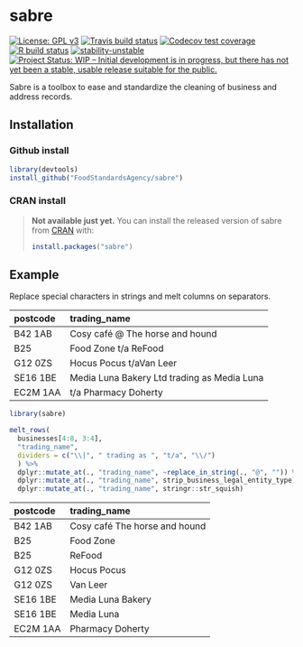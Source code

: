 
# sabre

<!-- badges: start -->
[![License: GPL v3](https://img.shields.io/badge/License-GPLv3-blue.svg)](https://www.gnu.org/licenses/gpl-3.0)
[![Travis build status](https://travis-ci.org/FoodStandardsAgency/sabre.svg?branch=main)](https://travis-ci.org/github/FoodStandardsAgency/sabre)
[![Codecov test coverage](https://codecov.io/gh/FoodStandardsAgency/sabre/branch/main/graph/badge.svg)](https://codecov.io/gh/FoodStandardsAgency/sabre?branch=master)
[![R build status](https://github.com/xavier-gilbert/sabre/workflows/R-CMD-check/badge.svg)](https://github.com/xavier-gilbert/sabre/actions)
[![stability-unstable](https://img.shields.io/badge/stability-unstable-yellow.svg)](https://github.com/emersion/stability-badges#unstable)
[![Project Status: WIP – Initial development is in progress, but there has not yet been a stable, usable release suitable for the public.](https://www.repostatus.org/badges/latest/wip.svg)](https://www.repostatus.org/#wip)
<!-- badges: end -->

Sabre is a toolbox to ease and standardize the cleaning of business and address records.  


## Installation

### Github install

```r
library(devtools)
install_github("FoodStandardsAgency/sabre")
```

### CRAN install

> **Not available just yet.**
> You can install the released version of sabre from [CRAN](https://CRAN.R-project.org) with:
> ``` r
> install.packages("sabre")
> ```

## Example

Replace special characters in strings and melt columns on separators.

|postcode |trading_name                                |
|:--------|:-------------------------------------------|
|B42 1AB  |Cosy café @ The horse and hound             |
|B25      |Food Zone t/a ReFood                        |
|G12 0ZS  |Hocus Pocus t/aVan Leer                     |
|SE16 1BE |Media Luna Bakery Ltd trading as Media Luna |
|EC2M 1AA |t/a Pharmacy Doherty                        |

``` r
library(sabre)

melt_rows(
  businesses[4:8, 3:4],
  "trading_name",
  dividers = c("\\|", " trading as ", "t/a", "\\/")
  ) %>%
  dplyr::mutate_at(., "trading_name", ~replace_in_string(., "@", "")) %>%
  dplyr::mutate_at(., "trading_name", strip_business_legal_entity_type) %>%
  dplyr::mutate_at(., "trading_name", stringr::str_squish)
```

|postcode |trading_name                  |
|:--------|:-----------------------------|
|B42 1AB  |Cosy café The horse and hound |
|B25      |Food Zone                     |
|B25      |ReFood                        |
|G12 0ZS  |Hocus Pocus                   |
|G12 0ZS  |Van Leer                      |
|SE16 1BE |Media Luna Bakery             |
|SE16 1BE |Media Luna                    |
|EC2M 1AA |Pharmacy Doherty              |
